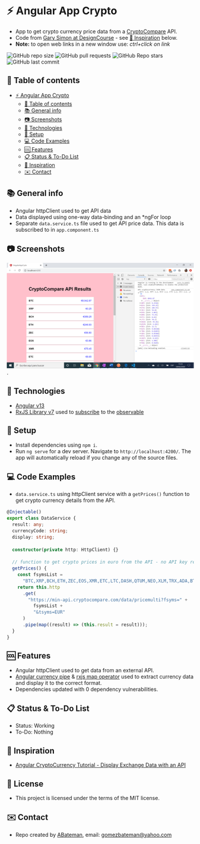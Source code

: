 # :zap: Angular App Crypto

* App to get crypto currency price data from a [CryptoCompare](https://min-api.cryptocompare.com/) API.
* Code from [Gary Simon at DesignCourse](https://www.youtube.com/channel/UCVyRiMvfUNMA1UPlDPzG5Ow) - see [:clap: Inspiration](#clap-inspiration) below.
* **Note:** to open web links in a new window use: _ctrl+click on link_

![GitHub repo size](https://img.shields.io/github/repo-size/AndrewJBateman/angular-app-crypto?style=plastic)
![GitHub pull requests](https://img.shields.io/github/issues-pr/AndrewJBateman/angular-app-crypto?style=plastic)
![GitHub Repo stars](https://img.shields.io/github/stars/AndrewJBateman/angular-app-crypto?style=plastic)
![GitHub last commit](https://img.shields.io/github/last-commit/AndrewJBateman/angular-app-crypto?style=plastic)

## :page_facing_up: Table of contents

* [:zap: Angular App Crypto](#zap-angular-app-crypto)
  * [:page_facing_up: Table of contents](#page_facing_up-table-of-contents)
  * [:books: General info](#books-general-info)
  * [:camera: Screenshots](#camera-screenshots)
  * [:signal_strength: Technologies](#signal_strength-technologies)
  * [:floppy_disk: Setup](#floppy_disk-setup)
  * [:computer: Code Examples](#computer-code-examples)
  * [:cool: Features](#cool-features)
  * [:clipboard: Status & To-Do List](#clipboard-status--to-do-list)
  * [:clap: Inspiration](#clap-inspiration)
  * [:envelope: Contact](#envelope-contact)

## :books: General info

* Angular httpClient used to get API data
* Data displayed using one-way data-binding and an \*ngFor loop
* Separate `data.service.ts` file used to get API price data. This data is subscribed to in `app.component.ts`

## :camera: Screenshots

![Example screenshot](./img/crypto-euro.png).

## :signal_strength: Technologies

* [Angular v13](https://angular.io/)
* [RxJS Library v7](https://angular.io/guide/rx-library) used to [subscribe](http://reactivex.io/documentation/operators/subscribe.html) to the [observable](http://reactivex.io/documentation/observable.html)

## :floppy_disk: Setup

* Install dependencies using `npm i`.
* Run `ng serve` for a dev server. Navigate to `http://localhost:4200/`. The app will automatically reload if you change any of the source files.

## :computer: Code Examples

* `data.service.ts` using httpClient service with a `getPrices()` function to get crypto currency details from the API.

```typescript
@Injectable()
export class DataService {
  result: any;
  currencyCode: string;
  display: string;

  constructor(private http: HttpClient) {}

  // function to get crypto prices in euro from the API - no API key required.
  getPrices() {
    const fsymsList =
      "BTC,XRP,BCH,ETH,ZEC,EOS,XMR,ETC,LTC,DASH,QTUM,NEO,XLM,TRX,ADA,BTS,USDT,XUC,PAX,IOT";
    return this.http
      .get(
        "https://min-api.cryptocompare.com/data/pricemulti?fsyms=" +
          fsymsList +
          "&tsyms=EUR"
      )
      .pipe(map((result) => (this.result = result)));
  }
}
```

## :cool: Features

* Angular httpClient used to get data from an external API.
* [Angular currency pipe](https://angular.io/api/common/CurrencyPipe) & [rxjs map operator](https://angular.io/guide/rx-library) used to extract currency data and display it to the correct format.
* Dependencies updated with 0 dependency vulnerabilities.

## :clipboard: Status & To-Do List

* Status: Working
* To-Do: Nothing

## :clap: Inspiration

* [Angular CryptoCurrency Tutorial - Display Exchange Data with an API](https://www.youtube.com/watch?v=U3INaC0leXg&t=589s)

## :file_folder: License

* This project is licensed under the terms of the MIT license.

## :envelope: Contact

* Repo created by [ABateman](https://github.com/AndrewJBateman), email: gomezbateman@yahoo.com
